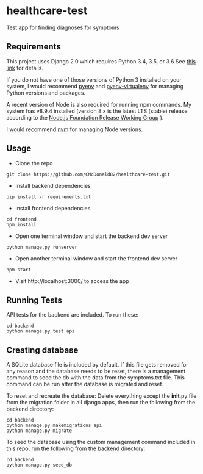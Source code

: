 # healthcare-test
Test app for finding diagnoses for symptoms

## Requirements

This project uses Django 2.0 which requires Python 3.4, 3.5, or 3.6
See [this link](https://docs.djangoproject.com/en/2.0/faq/install/#faq-python-version-support) for details.

If you do not have one of those versions of Python 3 installed on your system, I would recommend [pyenv](https://github.com/pyenv/pyenv) and [pyenv-virtualenv](https://github.com/pyenv/pyenv-virtualenv) for managing Python versions and packages.

A recent version of Node is also required for running npm commands. My system has v8.9.4 installed (version 8.x is the latest LTS (stable) release according to the [Node.js Foundation Release Working Group](https://github.com/nodejs/Release) ).

I would recommend [nvm](https://github.com/creationix/nvm) for managing Node versions.


## Usage

* Clone the repo
```
git clone https://github.com/CMcDonald82/healthcare-test.git
```

* Install backend dependencies
```
pip install -r requirements.txt
```

* Install frontend dependencies
```
cd frontend
npm install
```

* Open one terminal window and start the backend dev server
```
python manage.py runserver
```

* Open another terminal window and start the frontend dev server
```
npm start
``` 

* Visit http://localhost:3000/ to access the app


## Running Tests

API tests for the backend are included. To run these:

```
cd backend
python manage.py test api
```

## Creating database

A SQLite database file is included by default. If this file gets removed for any reason and the database needs to be reset, there is a management command to seed the db with the data from the symptoms.txt file. This command can be run after the database is migrated and reset.

To reset and recreate the database:
Delete everything except the __init__.py file from the migration folder in all django apps, then run the following from the backend directory:

```
cd backend
python manage.py makemigrations api
python manage.py migrate
```

To seed the database using the custom management command included in this repo, run the following from the backend directory:

```
cd backend
python manage.py seed_db
```
